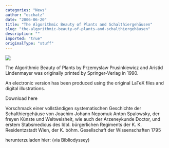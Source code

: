 ```yaml
---
categories: "News"
author: "oschatz"
date: "2006-06-20"
title: "The Algorithmic Beauty of Plants and Schalthiergehäusen"
slug: "the-algorithmic-beauty-of-plants-and-schalthiergehäusen"
description: ""
imported: "true"
originalType: "stuff"
---
```



![](spalowsky20c201.jpg)

The Algorithmic Beauty of Plants by Przemyslaw Prusinkiewicz and Aristid Lindenmayer was originally printed by Springer-Verlag in 1990. 

An electronic version has been produced using the original LaTeX files and digital illustrations.
 
Download here
[](http://algorithmicbotany.org/papers/abop/abop.pdf)
[](http://algorithmicbotany.org/papers)

Vorschmack einer vollständigen systematischen Geschichte der Schalthiergehäuse von Joachim Johann Nepomuk Anton Spalowsky, der freyen Künste und Weltweisheit, wie auch der Arzeneykunde Doctor, und erstem Stabsmedicus des löbl. bürgerlichen Regiments der K. K. Residentzstadt Wien, der K. böhm. Gesellschaft der Wissenschaften 
1795

herunterzuladen hier:
[](http://www.sil.si.edu/DigitalCollections/NHRareBooks/Spalowsky/SIL6-1-_1Page115.html)
(via Bibliodyssey)
